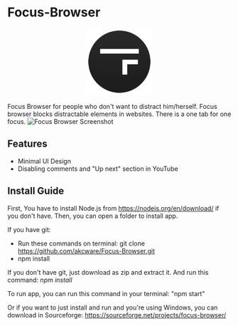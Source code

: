 # Focus-Browser

<p align="center">
<img src="https://raw.githubusercontent.com/akcware/Focus-Browser/master/assets/img/logo.png" width="150" alt="Focus Browser Logo" />
</p>

Focus Browser for people who don't want to distract him/herself. Focus browser blocks
distractable elements in websites. There is a one tab for one focus.
![Focus Browser Screenshot](https://raw.githubusercontent.com/akcware/Focus-Browser/master/assets/img/FocusBrowser.gif)

## Features
* Minimal UI Design
* Disabling comments and "Up next" section in YouTube

## Install Guide
First, You have to install Node.js from https://nodejs.org/en/download/ if you don't have.
Then, you can open a folder to install app.

If you have git:
* Run these commands on terminal: git clone https://github.com/akcware/Focus-Browser.git
* npm install

If you don't have git, just download as zip and extract it. And run this command: *npm install*

To run app, you can run this command in your terminal: "npm start"

Or if you want to just install and run and you're using Windows, you can download in Sourceforge: https://sourceforge.net/projects/focus-browser/
